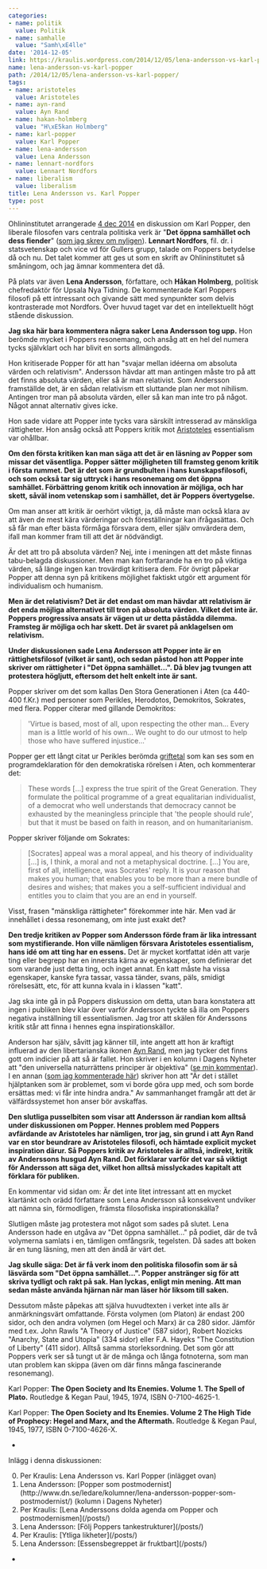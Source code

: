 ```yaml
---
categories:
- name: politik
  value: Politik
- name: samhalle
  value: "Samh\xE4lle"
date: '2014-12-05'
link: https://kraulis.wordpress.com/2014/12/05/lena-andersson-vs-karl-popper/
name: lena-andersson-vs-karl-popper
path: /2014/12/05/lena-andersson-vs-karl-popper/
tags:
- name: aristoteles
  value: Aristoteles
- name: ayn-rand
  value: Ayn Rand
- name: hakan-holmberg
  value: "H\xE5kan Holmberg"
- name: karl-popper
  value: Karl Popper
- name: lena-andersson
  value: Lena Andersson
- name: lennart-nordfors
  value: Lennart Nordfors
- name: liberalism
  value: liberalism
title: Lena Andersson vs. Karl Popper
type: post
---
```

Ohlininstitutet arrangerade [4 dec 2014](http://www.ohlininstitutet.se/2014/11/04/det-oppna-samhallet-och-dess-fiender-2015/) en diskussion om Karl Popper, den liberale filosofen vars centrala politiska verk är "**Det öppna samhället och dess fiender**" ([som jag skrev om nyligen](/posts/)). **Lennart Nordfors**, fil. dr. i statsvetenskap och vice vd för Gullers grupp, talade om Poppers betydelse då och nu. Det talet kommer att ges ut som en skrift av Ohlininstitutet så småningom, och jag ämnar kommentera det då.

På plats var även **Lena Andersson**, författare, och **Håkan Holmberg**, politisk chefredaktör för Upsala Nya Tidning. De kommenterade Karl Poppers filosofi på ett intressant och givande sätt med synpunkter som delvis kontrasterade mot Nordfors. Över huvud taget var det en intellektuellt högt stående diskussion.

**Jag ska här bara kommentera några saker Lena Andersson tog upp.** Hon berömde mycket i Poppers resonemang, och ansåg att en hel del numera tycks självklart och har blivit en sorts allmängods.

Hon kritiserade Popper för att han "svajar mellan idéerna om absoluta värden och relativism". Andersson hävdar att man antingen måste tro på att det finns absoluta värden, eller så är man relativist. Som Andersson framställde det, är en sådan relativism ett sluttande plan ner mot nihilism. Antingen tror man på absoluta värden, eller så kan man inte tro på något. Något annat alternativ gives icke.

Hon sade vidare att Popper inte tycks vara särskilt intresserad av mänskliga rättigheter. Hon ansåg också att Poppers kritik mot [Aristoteles](http://en.wikipedia.org/wiki/Aristotle) essentialism var ohållbar.



**Om den första kritiken kan man säga att det är en läsning av Popper som missar det väsentliga. Popper sätter möjligheten till framsteg genom kritik i första rummet. Det är det som är grundbulten i hans kunskapsfilosofi, och som också tar sig uttryck i hans resonemang om det öppna samhället. Förbättring genom kritik och innovation är möjliga, och har skett, såväl inom vetenskap som i samhället, det är Poppers övertygelse.**

Om man anser att kritik är oerhört viktigt, ja, då måste man också klara av att även de mest kära värderingar och föreställningar kan ifrågasättas. Och så får man efter bästa förmåga försvara dem, eller själv omvärdera dem, ifall man kommer fram till att det är nödvändigt.

Är det att tro på absoluta värden? Nej, inte i meningen att det måste finnas tabu-belagda diskussioner. Men man kan fortfarande ha en tro på viktiga värden, så länge ingen kan trovärdigt kritisera dem. För övrigt påpekar Popper att denna syn på kritikens möjlighet faktiskt utgör ett argument för individualism och humanism.

**Men är det relativism? Det är det endast om man hävdar att relativism är det enda möjliga alternativet till tron på absoluta värden. Vilket det inte är. Poppers progressiva ansats är vägen ut ur detta påstådda dilemma. Framsteg är möjliga och har skett. Det är svaret på anklagelsen om relativism.**

**Under diskussionen sade Lena Andersson att Popper inte är en rättighetsfilosof (vilket är sant), och sedan påstod hon att Popper inte skriver om rättigheter i "Det öppna samhället...". Då blev jag tvungen att protestera högljutt, eftersom det helt enkelt inte är sant.**

Popper skriver om det som kallas Den Stora Generationen i Aten (ca 440-400 f.Kr.) med personer som Perikles, Herodotos, Demokritos, Sokrates, med flera. Popper citerar med gillande Demokritos:

> 'Virtue is based, most of all, upon respecting the other man... Every man is a little world of his own... We ought to do our utmost to help those who have suffered injustice...'

Popper ger ett långt citat ur Perikles berömda [griftetal](http://en.wikipedia.org/wiki/Pericles%27_Funeral_Oration) som kan ses som en programdeklaration för den demokratiska rörelsen i Aten, och kommenterar det:

> These words [...] express the true spirit of the Great Generation. They formulate the political programme of a great equalitarian individualist, of a democrat who well understands that democracy cannot be exhausted by the meaningless principle that 'the people should rule', but that it must be based on faith in reason, and on humanitarianism.

Popper skriver följande om Sokrates:

> [Socrates] appeal was a moral appeal, and his theory of individuality [...] is, I think, a moral and not a metaphysical doctrine. [...] You are, first of all, intelligence, was Socrates' reply. It is your reason that makes you human; that enables you to be more than a mere bundle of desires and wishes; that makes you a self-sufficient individual and entitles you to claim that you are an end in yourself.

Visst, frasen "mänskliga rättigheter" förekommer inte här. Men vad är innehållet i dessa resonemang, om inte just exakt det?

**Den tredje kritiken av Popper som Andersson förde fram är lika intressant som mystifierande. Hon ville nämligen försvara Aristoteles essentialism, hans idé om att ting har en essens.** Det är mycket kortfattat idén att varje ting eller begrepp har en innersta kärna av egenskaper, som definierar det som varande just detta ting, och inget annat. En katt måste ha vissa egenskaper, kanske fyra tassar, vassa tänder, svans, päls, smidigt rörelsesätt, etc, för att kunna kvala in i klassen "katt".

Jag ska inte gå in på Poppers diskussion om detta, utan bara konstatera att ingen i publiken blev klar över varför Andersson tyckte så illa om Poppers negativa inställning till essentialismen. Jag tror att skälen för Anderssons kritik står att finna i hennes egna inspirationskällor.

Anderson har själv, såvitt jag känner till, inte angett att hon är kraftigt influerad av den libertarianska ikonen [Ayn Rand](http://en.wikipedia.org/wiki/Ayn_Rand), men jag tycker det finns gott om indicier på att så är fallet. Hon skriver i en kolumn i Dagens Nyheter att "den universella naturrättens principer är objektiva" ([se min kommentar](/posts/)). I en annan ([som jag kommenterade här](/posts/)) skriver hon att "Är det i stället hjälptanken som är problemet, som vi borde göra upp med, och som borde ersättas med: vi får inte hindra andra." Av sammanhanget framgår att det är välfärdssystemet hon anser bör avskaffas.

**Den slutliga pusselbiten som visar att Andersson är randian kom alltså under diskussionen om Popper. Hennes problem med Poppers avfärdande av Aristoteles har nämligen, tror jag, sin grund i att Ayn Rand var en stor beundrare av Aristoteles filosofi, och hämtade explicit mycket inspiration därur. Så Poppers kritik av Aristoteles är alltså, indirekt, kritik av Anderssons husgud Ayn Rand. Det förklarar varför det var så viktigt för Andersson att säga det, vilket hon alltså misslyckades kapitalt att förklara för publiken.**

En kommentar vid sidan om: Är det inte litet intressant att en mycket klartänkt och orädd författare som Lena Andersson så konsekvent undviker att nämna sin, förmodligen, främsta filosofiska inspirationskälla?

Slutligen måste jag protestera mot något som sades på slutet. Lena Andersson hade en utgåva av "Det öppna samhället..." på podiet, där de två volymerna samlats i en, tämligen omfångsrik, tegelsten. Då sades att boken är en tung läsning, men att den ändå är värt det.

**Jag skulle säga: Det är få verk inom den politiska filosofin som är så läsvärda som "Det öppna samhället...". Popper anstränger sig för att skriva tydligt och rakt på sak. Han lyckas, enligt min mening. Att man sedan måste använda hjärnan när man läser hör liksom till saken.**

Dessutom måste påpekas att själva huvudtexten i verket inte alls är anmärkningsvärt omfattande. Första volymen (om Platon) är endast 200 sidor, och den andra volymen (om Hegel och Marx) är ca 280 sidor. Jämför med t.ex. John Rawls "A Theory of Justice" (587 sidor), Robert Nozicks "Anarchy, State and Utopia" (334 sidor) eller F.A. Hayeks "The Constitution of Liberty" (411 sidor). Alltså samma storleksordning. Det som gör att Poppers verk ser så tungt ut är de många och långa fotnoterna, som man utan problem kan skippa (även om där finns många fascinerande resonemang).

Karl Popper: **The Open Society and Its Enemies. Volume 1. The Spell of Plato.** Routledge &amp; Kegan Paul, 1945, 1974, ISBN 0-7100-4625-1.

Karl Popper: **The Open Society and Its Enemies. Volume 2 The High Tide of Prophecy: Hegel and Marx, and the Aftermath.** Routledge &amp; Kegan Paul, 1945, 1977, ISBN 0-7100-4626-X.

*

Inlägg i denna diskussionen:

<ol start="0">

  <li>Per Kraulis: Lena Andersson vs. Karl Popper (inlägget ovan)</li>

  <li>Lena Andersson: [Popper som postmodernist](http://www.dn.se/ledare/kolumner/lena-andersson-popper-som-postmodernist/) (kolumn i Dagens Nyheter)</li>

  <li>Per Kraulis: [Lena Anderssons dolda agenda om Popper och postmodernismen](/posts/)</li>

  <li>Lena Andersson: [Följ Poppers tankestrukturer](/posts/)</li>

  <li>Per Kraulis: [Ytliga likheter](/posts/)</li>

  <li>Lena Andersson: [Essensbegreppet är fruktbart](/posts/)</li>

</ol>

*

